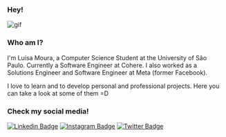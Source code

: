 ### Hey!

![gif](https://media.giphy.com/media/wsWKK6gWKJ7OfHCAZq/giphy.gif)

### Who am I?

I'm Luísa Moura, a Computer Science Student at the University of São Paulo. Currently a Software Engineer at Cohere. I also worked as a Solutions Engineer and Software Engineer at Meta (former Facebook).

I love to learn and to develop personal and professional projects. Here you can take a look at some of them =D

### Check my social media!

[![Linkedin Badge](https://img.shields.io/badge/-LinkedIn-blue?style=flat-square&logo=Linkedin&logoColor=white&link=https://www.linkedin.com/in/lusmoura/)](https://www.linkedin.com/in/lusmoura/)
[![Instagram Badge](https://img.shields.io/badge/-Instagram-C13584?style=flat-square&labelColor=C13584&logo=instagram&logoColor=white&link=https://www.instagram.com/luisamoura.py/)](https://www.instagram.com/luisamoura.py/)
[![Twitter Badge](https://img.shields.io/badge/-Twitter-blue?style=flat-square&logo=Twitter&logoColor=white&link=https://www.twitter.com/_lsmoura/)](https://www.twitter.com/_lsmoura)
